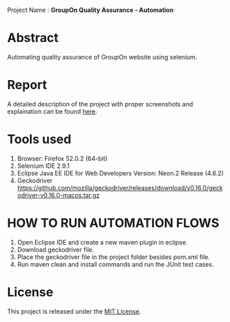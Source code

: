 Project Name : <b>GroupOn Quality Assurance - Automation</b>

Abstract
========
Automating quality assurance of GroupOn website using selenium.

Report
======
A detailed description of the project with proper screenshots and explaination can be found [here](https://github.com/siddharth-daftari/groupon_testing_selenium/blob/master/Groupon_testing_report.pdf).

Tools used
==========
1. Browser: Firefox 52.0.2 (64-bit)
2. Selenium IDE 2.9.1
3. Eclipse Java EE IDE for Web Developers Version: Neon.2 Release (4.6.2)
4. Geckodriver https://github.com/mozilla/geckodriver/releases/download/v0.16.0/geckodriver-v0.16.0-macos.tar.gz

HOW TO RUN AUTOMATION FLOWS
===========================
1. Open Eclipse IDE and create a new maven plugin in eclipse.
2. Download geckodriver file.
3. Place the geckodriver file in the project folder besides pom.xml file.
4. Run maven clean and install commands and run the JUnit test cases.

License
=======

This project is released under the [MIT License](https://github.com/siddharth-daftari/groupon_testing_selenium/blob/master/License).
